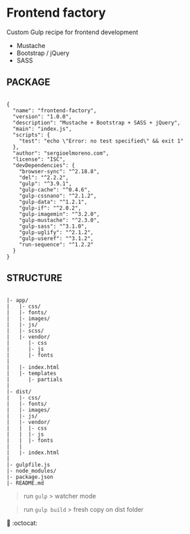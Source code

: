 # Frontend factory

Custom Gulp recipe for frontend development

* Mustache
* Bootstrap / jQuery
* SASS

## PACKAGE
```

{
  "name": "frontend-factory",
  "version": "1.0.0",
  "description": "Mustache + Bootstrap + SASS + jQuery",
  "main": "index.js",
  "scripts": {
    "test": "echo \"Error: no test specified\" && exit 1"
  },
  "author": "sergioelmoreno.com",
  "license": "ISC",
  "devDependencies": {
    "browser-sync": "^2.18.8",
    "del": "^2.2.2",
    "gulp": "^3.9.1",
    "gulp-cache": "^0.4.6",
    "gulp-cssnano": "^2.1.2",
    "gulp-data": "^1.2.1",
    "gulp-if": "^2.0.2",
    "gulp-imagemin": "^3.2.0",
    "gulp-mustache": "^2.3.0",
    "gulp-sass": "^3.1.0",
    "gulp-uglify": "^2.1.2",
    "gulp-useref": "^3.1.2",
    "run-sequence": "^1.2.2"
  }
}

```
## STRUCTURE

```

|- app/
|   |- css/
|   |- fonts/
|   |- images/ 
|   |- js/ 
|   |- scss/
|   |- vendor/
|      |- css
|      |- js
|      |- fonts
|
|   |- index.html
|   |- templates
|      |- partials
|
|- dist/
|   |- css/
|   |- fonts/
|   |- images/ 
|   |- js/ 
|   |- vendor/
|   |  |- css
|   |  |- js
|   |  |- fonts
|   |
|   |- index.html
|
|- gulpfile.js
|- node_modules/
|- package.json
|- README.md

```

> run ```gulp``` > watcher mode

> run ```gulp build``` > fresh copy on dist folder

:construction: :octocat: